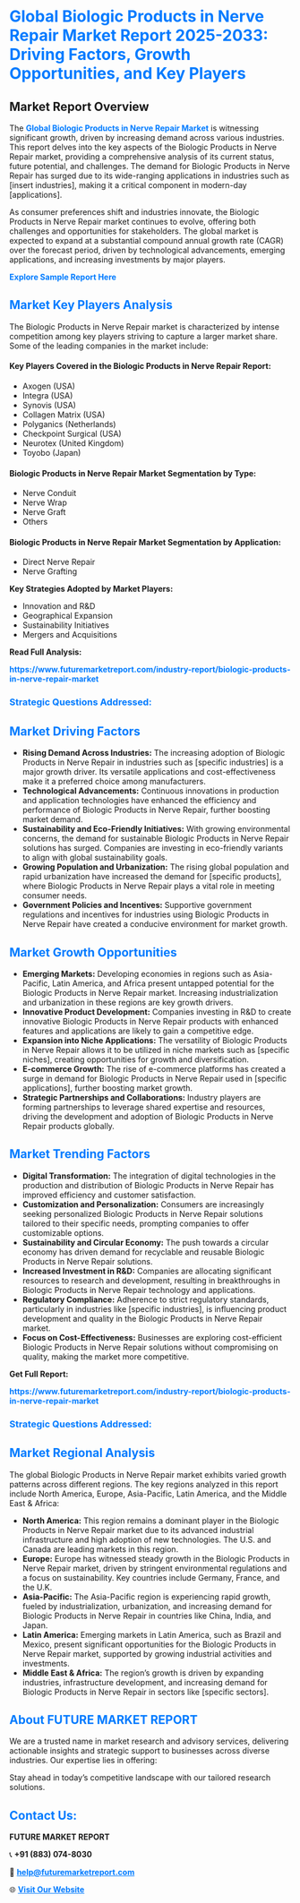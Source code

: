<h1 style="color: #007BFF;">Global Biologic Products in Nerve Repair Market Report 2025-2033: Driving Factors, Growth Opportunities, and Key Players</h1>

<section id="overview">
<h2>Market Report Overview</h2>
<p>The <a href="https://www.futuremarketreport.com/industry-report/biologic-products-in-nerve-repair-market" style="color: #007BFF; text-decoration: none;"><strong>Global Biologic Products in Nerve Repair Market</strong></a> is witnessing significant growth, driven by increasing demand across various industries. This report delves into the key aspects of the Biologic Products in Nerve Repair market, providing a comprehensive analysis of its current status, future potential, and challenges. The demand for Biologic Products in Nerve Repair has surged due to its wide-ranging applications in industries such as [insert industries], making it a critical component in modern-day [applications].</p>
<p>As consumer preferences shift and industries innovate, the Biologic Products in Nerve Repair market continues to evolve, offering both challenges and opportunities for stakeholders. The global market is expected to expand at a substantial compound annual growth rate (CAGR) over the forecast period, driven by technological advancements, emerging applications, and increasing investments by major players.</p>
</section>

<section id="overview">
<p><a href="https://www.futuremarketreport.com/request-sample/reportId=37176" style="color: #007BFF; text-decoration: none;"><strong>Explore Sample Report Here</strong></a></p>
</section>

<section id="key-players">
<h2 style="color: #007BFF;">Market Key Players Analysis</h2>
<p>The Biologic Products in Nerve Repair market is characterized by intense competition among key players striving to capture a larger market share. Some of the leading companies in the market include:</p>
<h4>Key Players Covered in the Biologic Products in Nerve Repair Report:</h4>
<ul><li>Axogen (USA)</li><li>Integra (USA)</li><li>Synovis (USA)</li><li>Collagen Matrix (USA)</li><li>Polyganics (Netherlands)</li><li>Checkpoint Surgical (USA)</li><li>Neurotex (United Kingdom)</li><li>Toyobo (Japan)</li></ul>
<h4>Biologic Products in Nerve Repair Market Segmentation by Type:</h4>
<ul><li>Nerve Conduit</li><li>Nerve Wrap</li><li>Nerve Graft</li><li>Others</li></ul>

<h4>Biologic Products in Nerve Repair Market Segmentation by Application:</h4>
<ul><li>Direct Nerve Repair</li><li>Nerve Grafting</li></ul>
<p><strong>Key Strategies Adopted by Market Players:</strong></p>
<ul>
<li>Innovation and R&D</li>
<li>Geographical Expansion</li>
<li>Sustainability Initiatives</li>
<li>Mergers and Acquisitions</li>
</ul>
</section>

<section>
<p><strong>Read Full Analysis: </strong></p><a href="https://www.futuremarketreport.com/industry-report/biologic-products-in-nerve-repair-market" style="color: #007BFF; text-decoration: none;"><strong>https://www.futuremarketreport.com/industry-report/biologic-products-in-nerve-repair-market</strong></a>
<h3 style="color: #007BFF;">Strategic Questions Addressed:</h3>
</section>

<section id="driving-factors">
<h2 style="color: #007BFF;">Market Driving Factors</h2>
<ul>
<li><strong>Rising Demand Across Industries:</strong> The increasing adoption of Biologic Products in Nerve Repair in industries such as [specific industries] is a major growth driver. Its versatile applications and cost-effectiveness make it a preferred choice among manufacturers.</li>
<li><strong>Technological Advancements:</strong> Continuous innovations in production and application technologies have enhanced the efficiency and performance of Biologic Products in Nerve Repair, further boosting market demand.</li>
<li><strong>Sustainability and Eco-Friendly Initiatives:</strong> With growing environmental concerns, the demand for sustainable Biologic Products in Nerve Repair solutions has surged. Companies are investing in eco-friendly variants to align with global sustainability goals.</li>
<li><strong>Growing Population and Urbanization:</strong> The rising global population and rapid urbanization have increased the demand for [specific products], where Biologic Products in Nerve Repair plays a vital role in meeting consumer needs.</li>
<li><strong>Government Policies and Incentives:</strong> Supportive government regulations and incentives for industries using Biologic Products in Nerve Repair have created a conducive environment for market growth.</li>
</ul>
</section>

<section id="growth-opportunities">
<h2 style="color: #007BFF;">Market Growth Opportunities</h2>
<ul>
<li><strong>Emerging Markets:</strong> Developing economies in regions such as Asia-Pacific, Latin America, and Africa present untapped potential for the Biologic Products in Nerve Repair market. Increasing industrialization and urbanization in these regions are key growth drivers.</li>
<li><strong>Innovative Product Development:</strong> Companies investing in R&D to create innovative Biologic Products in Nerve Repair products with enhanced features and applications are likely to gain a competitive edge.</li>
<li><strong>Expansion into Niche Applications:</strong> The versatility of Biologic Products in Nerve Repair allows it to be utilized in niche markets such as [specific niches], creating opportunities for growth and diversification.</li>
<li><strong>E-commerce Growth:</strong> The rise of e-commerce platforms has created a surge in demand for Biologic Products in Nerve Repair used in [specific applications], further boosting market growth.</li>
<li><strong>Strategic Partnerships and Collaborations:</strong> Industry players are forming partnerships to leverage shared expertise and resources, driving the development and adoption of Biologic Products in Nerve Repair products globally.</li>
</ul>
</section>

<section id="trending-factors">
<h2 style="color: #007BFF;">Market Trending Factors</h2>
<ul>
<li><strong>Digital Transformation:</strong> The integration of digital technologies in the production and distribution of Biologic Products in Nerve Repair has improved efficiency and customer satisfaction.</li>
<li><strong>Customization and Personalization:</strong> Consumers are increasingly seeking personalized Biologic Products in Nerve Repair solutions tailored to their specific needs, prompting companies to offer customizable options.</li>
<li><strong>Sustainability and Circular Economy:</strong> The push towards a circular economy has driven demand for recyclable and reusable Biologic Products in Nerve Repair solutions.</li>
<li><strong>Increased Investment in R&D:</strong> Companies are allocating significant resources to research and development, resulting in breakthroughs in Biologic Products in Nerve Repair technology and applications.</li>
<li><strong>Regulatory Compliance:</strong> Adherence to strict regulatory standards, particularly in industries like [specific industries], is influencing product development and quality in the Biologic Products in Nerve Repair market.</li>
<li><strong>Focus on Cost-Effectiveness:</strong> Businesses are exploring cost-efficient Biologic Products in Nerve Repair solutions without compromising on quality, making the market more competitive.</li>
</ul>
</section>

<section>
<p><strong>Get Full Report: </strong></p><a href="https://www.futuremarketreport.com/industry-report/biologic-products-in-nerve-repair-market" style="color: #007BFF; text-decoration: none;"><strong>https://www.futuremarketreport.com/industry-report/biologic-products-in-nerve-repair-market</strong></a>
<h3 style="color: #007BFF;">Strategic Questions Addressed:</h3>
</section>


<section id="regional-analysis">
<h2 style="color: #007BFF;">Market Regional Analysis</h2>
<p>The global Biologic Products in Nerve Repair market exhibits varied growth patterns across different regions. The key regions analyzed in this report include North America, Europe, Asia-Pacific, Latin America, and the Middle East & Africa:</p>
<ul>
<li><strong>North America:</strong> This region remains a dominant player in the Biologic Products in Nerve Repair market due to its advanced industrial infrastructure and high adoption of new technologies. The U.S. and Canada are leading markets in this region.</li>
<li><strong>Europe:</strong> Europe has witnessed steady growth in the Biologic Products in Nerve Repair market, driven by stringent environmental regulations and a focus on sustainability. Key countries include Germany, France, and the U.K.</li>
<li><strong>Asia-Pacific:</strong> The Asia-Pacific region is experiencing rapid growth, fueled by industrialization, urbanization, and increasing demand for Biologic Products in Nerve Repair in countries like China, India, and Japan.</li>
<li><strong>Latin America:</strong> Emerging markets in Latin America, such as Brazil and Mexico, present significant opportunities for the Biologic Products in Nerve Repair market, supported by growing industrial activities and investments.</li>
<li><strong>Middle East & Africa:</strong> The region’s growth is driven by expanding industries, infrastructure development, and increasing demand for Biologic Products in Nerve Repair in sectors like [specific sectors].</li>
</ul>
</section>

<footer>
<h2 style="color: #007BFF;">About FUTURE MARKET REPORT</h2>
<p>We are a trusted name in market research and advisory services, delivering actionable insights and strategic support to businesses across diverse industries. Our expertise lies in offering:</p>

<p>Stay ahead in today’s competitive landscape with our tailored research solutions.</p>

<h2 style="color: #007BFF;">Contact Us:</h2>
<p><strong>FUTURE MARKET REPORT</strong></p>
<p>📞 <strong>+91 (883) 074-8030</strong></p>
<p>📧 <strong><a href="mailto:help@futuremarketreport.com" style="color: #007BFF;">help@futuremarketreport.com</a></strong></p>
<p>🌐 <strong><a href="https://www.futuremarketreport.com/" style="color: #007BFF;">Visit Our Website</a></strong></p>
</footer>
